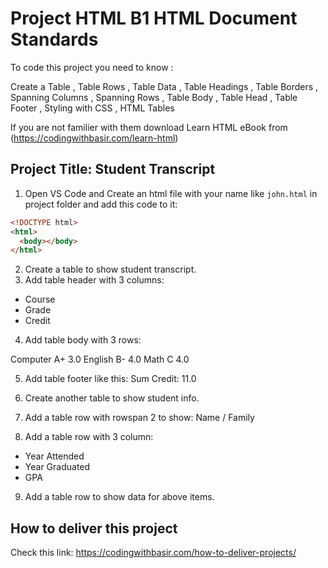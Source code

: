 # Project HTML B1 HTML Document Standards

To code this project you need to know :

Create a Table
, Table Rows
, Table Data
, Table Headings
, Table Borders
, Spanning Columns
, Spanning Rows
, Table Body
, Table Head
, Table Footer
, Styling with CSS
, HTML Tables

If you are not familier with them download Learn HTML eBook from (https://codingwithbasir.com/learn-html)

## Project Title: Student Transcript

1. Open VS Code and Create an html file with your name like `john.html` in project folder and add this code to it:

```html
<!DOCTYPE html>
<html>
  <body></body>
</html>
```

2. Create a table to show student transcript.
3. Add table header with 3 columns:

- Course
- Grade
- Credit

4. Add table body with 3 rows:

Computer A+ 3.0
English B- 4.0
Math C 4.0

5. Add table footer like this:
   Sum Credit: 11.0

6. Create another table to show student info.

7. Add a table row with rowspan 2 to show:
   Name / Family

8. Add a table row with 3 column:

- Year Attended
- Year Graduated
- GPA

9. Add a table row to show data for above items.

## How to deliver this project

Check this link: https://codingwithbasir.com/how-to-deliver-projects/
